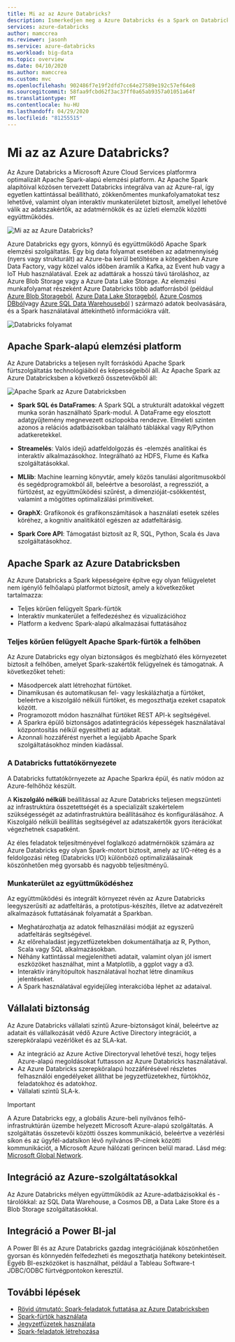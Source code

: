 ```yaml
---
title: Mi az az Azure Databricks?
description: Ismerkedjen meg a Azure Databricks és a Spark on Databricks az Azure-ba való beszerzésével. Az Azure Databricks a Microsoft Azure Cloud Services platformra optimalizált Apache Spark-alapú elemzési platform.
services: azure-databricks
author: mamccrea
ms.reviewer: jasonh
ms.service: azure-databricks
ms.workload: big-data
ms.topic: overview
ms.date: 04/10/2020
ms.author: mamccrea
ms.custom: mvc
ms.openlocfilehash: 902486f7e19f2dfd7cc64e27589e192c57ef64e8
ms.sourcegitcommit: 58faa9fcbd62f3ac37ff0a65ab9357a01051a64f
ms.translationtype: MT
ms.contentlocale: hu-HU
ms.lasthandoff: 04/29/2020
ms.locfileid: "81255515"
---
```

# <a name="what-is-azure-databricks"></a>Mi az az Azure Databricks?

Az Azure Databricks a Microsoft Azure Cloud Services platformra optimalizált Apache Spark-alapú elemzési platform. Az Apache Spark alapítóival közösen tervezett Databricks integrálva van az Azure-ral, így egyetlen kattintással beállítható, zökkenőmentes munkafolyamatokat tesz lehetővé, valamint olyan interaktív munkaterületet biztosít, amellyel lehetővé válik az adatszakértők, az adatmérnökök és az üzleti elemzők közötti együttműködés.

![Mi az az Azure Databricks?](./media/what-is-azure-databricks/azure-databricks-overview.png "Mi az az Azure Databricks?")

Azure Databricks egy gyors, könnyű és együttműködő Apache Spark elemzési szolgáltatás. Egy big data folyamat esetében az adatmennyiség (nyers vagy strukturált) az Azure-ba kerül betöltésre a kötegekben Azure Data Factory, vagy közel valós időben áramlik a Kafka, az Event hub vagy a IoT Hub használatával. Ezek az adattárak a hosszú távú tároláshoz, az Azure Blob Storage vagy a Azure Data Lake Storage. Az elemzési munkafolyamat részeként Azure Databricks több adatforrásból (például [Azure Blob Storageból](../storage/blobs/storage-blobs-introduction.md), [Azure Data Lake Storageból](../data-lake-store/index.yml), [Azure Cosmos DBból](../cosmos-db/index.yml)vagy [Azure SQL Data Warehouseból](../synapse-analytics/sql-data-warehouse/index.yml) ) származó adatok beolvasására, és a Spark használatával áttekinthető információkra vált.

![Databricks folyamat](./media/what-is-azure-databricks/databricks-pipeline.png)

## <a name="apache-spark-based-analytics-platform"></a>Apache Spark-alapú elemzési platform

Az Azure Databricks a teljesen nyílt forráskódú Apache Spark fürtszolgáltatás technológiáiból és képességeiből áll. Az Apache Spark az Azure Databricksben a következő összetevőkből áll:

![Apache Spark az Azure Databricksben](./media/what-is-azure-databricks/apache-spark-ecosystem-databricks.png "Apache Spark az Azure Databricksben")

* **Spark SQL és DataFrames**: A Spark SQL a strukturált adatokkal végzett munka során használható Spark-modul. A DataFrame egy elosztott adatgyűjtemény megnevezett oszlopokba rendezve. Elméleti szinten azonos a relációs adatbázisokban található táblákkal vagy R/Python adatkeretekkel.

* **Streamelés**: Valós idejű adatfeldolgozás és -elemzés analitikai és interaktív alkalmazásokhoz. Integrálható az HDFS, Flume és Kafka szolgáltatásokkal.

* **MLlib**: Machine learning könyvtár, amely közös tanulási algoritmusokból és segédprogramokból áll, beleértve a besorolást, a regressziót, a fürtözést, az együttműködési szűrést, a dimenzióját-csökkentést, valamint a mögöttes optimalizálási primitíveket.

* **GraphX**: Grafikonok és grafikonszámítások a használati esetek széles köréhez, a kognitív analitikától egészen az adatfeltárásig.

* **Spark Core API**: Támogatást biztosít az R, SQL, Python, Scala és Java szolgáltatásokhoz.

## <a name="apache-spark-in-azure-databricks"></a>Apache Spark az Azure Databricksben

Az Azure Databricks a Spark képességeire építve egy olyan felügyeletet nem igénylő felhőalapú platformot biztosít, amely a következőket tartalmazza:

- Teljes körűen felügyelt Spark-fürtök
- Interaktív munkaterület a felfedezéshez és vizualizációhoz
- Platform a kedvenc Spark-alapú alkalmazásai futtatásához

### <a name="fully-managed-apache-spark-clusters-in-the-cloud"></a>Teljes körűen felügyelt Apache Spark-fürtök a felhőben

Az Azure Databricks egy olyan biztonságos és megbízható éles környezetet biztosít a felhőben, amelyet Spark-szakértők felügyelnek és támogatnak. A következőket teheti:

* Másodpercek alatt létrehozhat fürtöket.
* Dinamikusan és automatikusan fel- vagy leskálázhatja a fürtöket, beleértve a kiszolgáló nélküli fürtöket, és megoszthatja ezeket csapatok között. 
* Programozott módon használhat fürtöket REST API-k segítségével. 
* A Sparkra épülő biztonságos adatintegrációs képességek használatával központosítás nélkül egyesítheti az adatait. 
* Azonnali hozzáférést nyerhet a legújabb Apache Spark szolgáltatásokhoz minden kiadással.

### <a name="databricks-runtime"></a>A Databricks futtatókörnyezete
A Databricks futtatókörnyezete az Apache Sparkra épül, és natív módon az Azure-felhőhöz készült. 

A **Kiszolgáló nélküli** beállítással az Azure Databricks teljesen megszünteti az infrastruktúra összetettségét és a specializált szakértelem szükségességét az adatinfrastruktúra beállításához és konfigurálásához. A Kiszolgáló nélküli beállítás segítségével az adatszakértők gyors iterációkat végezhetnek csapatként.

Az éles feladatok teljesítményével foglalkozó adatmérnökök számára az Azure Databricks egy olyan Spark-motort biztosít, amely az I/O-réteg és a feldolgozási réteg (Databricks I/O) különböző optimalizálásainak köszönhetően még gyorsabb és nagyobb teljesítményű.

### <a name="workspace-for-collaboration"></a>Munkaterület az együttműködéshez

Az együttműködési és integrált környezet révén az Azure Databricks leegyszerűsíti az adatfeltárás, a prototípus-készítés, illetve az adatvezérelt alkalmazások futtatásának folyamatát a Sparkban.

* Meghatározhatja az adatok felhasználási módját az egyszerű adatfeltárás segítségével.
* Az előrehaladást jegyzetfüzetekben dokumentálhatja az R, Python, Scala vagy SQL alkalmazásokban.
* Néhány kattintással megjelenítheti adatait, valamint olyan jól ismert eszközöket használhat, mint a Matplotlib, a ggplot vagy a d3.
* Interaktív irányítópultok használatával hozhat létre dinamikus jelentéseket.
* A Spark használatával egyidejűleg interakcióba léphet az adataival.

## <a name="enterprise-security"></a>Vállalati biztonság

Az Azure Databricks vállalati szintű Azure-biztonságot kínál, beleértve az adatait és vállalkozását védő Azure Active Directory integrációt, a szerepköralapú vezérlőket és az SLA-kat.

* Az integráció az Azure Active Directoryval lehetővé teszi, hogy teljes Azure-alapú megoldásokat futtasson az Azure Databricks használatával.
* Az Azure Databricks szerepköralapú hozzáférésével részletes felhasználói engedélyeket állíthat be jegyzetfüzetekhez, fürtökhöz, feladatokhoz és adatokhoz.
* Vállalati szintű SLA-k. 

> [!IMPORTANT]
>
> A Azure Databricks egy, a globális Azure-beli nyilvános felhő-infrastruktúrán üzembe helyezett Microsoft Azure-alapú szolgáltatás. A szolgáltatás összetevői közötti összes kommunikáció, beleértve a vezérlési síkon és az ügyfél-adatsíkon lévő nyilvános IP-címek közötti kommunikációt, a Microsoft Azure hálózati gerincen belül marad. Lásd még: [Microsoft Global Network](https://docs.microsoft.com/azure/networking/microsoft-global-network).


## <a name="integration-with-azure-services"></a>Integráció az Azure-szolgáltatásokkal

Az Azure Databricks mélyen együttműködik az Azure-adatbázisokkal és -tárolókkal: az SQL Data Warehouse, a Cosmos DB, a Data Lake Store és a Blob Storage szolgáltatásokkal. 

## <a name="integration-with-power-bi"></a>Integráció a Power BI-jal
A Power BI és az Azure Databricks gazdag integrációjának köszönhetően gyorsan és könnyedén felfedezheti és megoszthatja hatékony betekintéseit. Egyéb BI-eszközöket is használhat, például a Tableau Software-t JDBC/ODBC fürtvégpontokon keresztül.

## <a name="next-steps"></a>További lépések

* [Rövid útmutató: Spark-feladatok futtatása az Azure Databricksben](quickstart-create-databricks-workspace-portal.md)
* [Spark-fürtök használata](/azure/databricks/clusters/index)
* [Jegyzetfüzetek használata](/azure/databricks/notebooks/index)
* [Spark-feladatok létrehozása](/azure/databricks/jobs)

 









